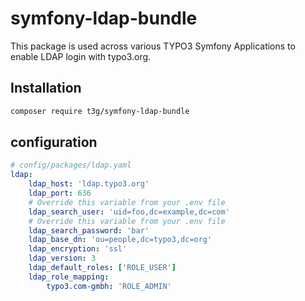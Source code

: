 # symfony-ldap-bundle
This package is used across various TYPO3 Symfony Applications to enable LDAP login with typo3.org.

## Installation
```bash
composer require t3g/symfony-ldap-bundle
```

## configuration

```yaml
# config/packages/ldap.yaml
ldap:
    ldap_host: 'ldap.typo3.org'
    ldap_port: 636
    # Override this variable from your .env file
    ldap_search_user: 'uid=foo,dc=example,dc=com'
    # Override this variable from your .env file
    ldap_search_password: 'bar'
    ldap_base_dn: 'ou=people,dc=typo3,dc=org'
    ldap_encryption: 'ssl'
    ldap_version: 3
    ldap_default_roles: ['ROLE_USER']
    ldap_role_mapping: 
        typo3.com-gmbh: 'ROLE_ADMIN'
```